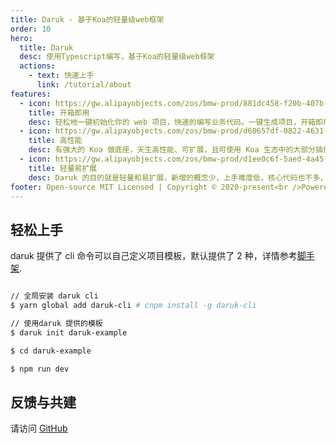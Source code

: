```yaml
---
title: Daruk - 基于Koa的轻量级web框架
order: 10
hero:
  title: Daruk
  desc: 使用Typescript编写，基于Koa的轻量级web框架
  actions:
    - text: 快速上手
      link: /tutorial/about
features:
  - icon: https://gw.alipayobjects.com/zos/bmw-prod/881dc458-f20b-407b-947a-95104b5ec82b/k79dm8ih_w144_h144.png
    title: 开箱即用
    desc: 轻松地一键初始化你的 web 项目，快速的编写业务代码。一键生成项目，开箱即用，完整的 typescript 开发体验
  - icon: https://gw.alipayobjects.com/zos/bmw-prod/d60657df-0822-4631-9d7c-e7a869c2f21c/k79dmz3q_w126_h126.png
    title: 高性能
    desc: 有强大的 Koa 做底座，天生高性能、可扩展，且可使用 Koa 生态中的大部分插件
  - icon: https://gw.alipayobjects.com/zos/bmw-prod/d1ee0c6f-5aed-4a45-a507-339a4bfe076c/k7bjsocq_w144_h144.png
    title: 轻量易扩展
    desc: Daruk 的目的就是轻量和易扩展，新增的概念少，上手难度低，核心代码也不多，但是可以提供给开发者更多的灵活选择，快速完成业务开发，约束项目规范和代码格式
footer: Open-source MIT Licensed | Copyright © 2020-present<br />Powered by self
---
```


## 轻松上手

daruk 提供了 cli 命令可以自己定义项目模板，默认提供了 2 种，详情参考[脚手架](./tutorial/Scaffolding.md).

```bash

// 全局安装 daruk cli
$ yarn global add daruk-cli # cnpm install -g daruk-cli

// 使用daruk 提供的模板
$ daruk init daruk-example

$ cd daruk-example

$ npm run dev
```

## 反馈与共建

请访问 [GitHub](https://github.com/darukjs/daruk)
